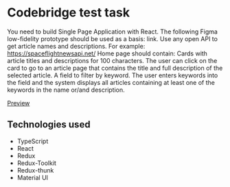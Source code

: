 # Codebridge test task

You need to build Single Page Application with React.
The following Figma low-fidelity prototype should be used as a basis: link.
Use any open API to get article names and descriptions. For example:
https://spaceflightnewsapi.net/ Home page should contain:
    Cards with article titles and descriptions for 100 characters. The user can click on the card to go to an article page that contains the title and full description of the selected article.
    A field to filter by keyword. The user enters keywords into the field and the system displays all articles containing at least one of the keywords in the name or/and description.
    
[Preview](https://visionary-puffpuff-902ddf.netlify.app/home)

## Technologies used

- TypeScript
- React
- Redux
- Redux-Toolkit
- Redux-thunk
- Material UI
